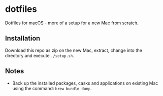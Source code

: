 # dotfiles

Dotfiles for macOS - more of a setup for a new Mac from scratch.

## Installation

Download this repo as zip on the new Mac, extract, change into the directory and execute `./setup.sh`.

## Notes

- Back up the installed packages, casks and applications on existing Mac using the command: `brew bundle dump`.
